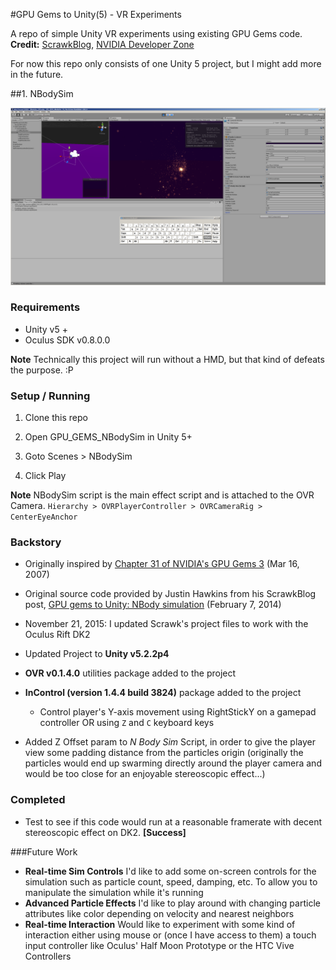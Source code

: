 #GPU Gems to Unity(5) - VR Experiments

A repo of simple Unity VR experiments using existing GPU Gems code. 
**Credit:** [ScrawkBlog](http://scrawkblog.com), [NVIDIA Developer Zone](https://developer.nvidia.com/)

For now this repo only consists of one Unity 5 project, but I might add more in the future.

##1. NBodySim

![screenshot](screenshot.png)

### Requirements

* Unity v5 +
* Oculus SDK v0.8.0.0

**Note** Technically this project will run without a HMD, but that kind of defeats the purpose. :P

### Setup / Running

1. Clone this repo

2. Open GPU_GEMS_NBodySim in Unity 5+

3. Goto Scenes > NBodySim

4. Click Play

**Note** NBodySim script is the main effect script and is attached to the OVR Camera.
` Hierarchy > OVRPlayerController > OVRCameraRig > CenterEyeAnchor `

### Backstory

* Originally inspired by [Chapter 31 of NVIDIA's GPU Gems 3](http://http.developer.nvidia.com/GPUGems3/gpugems3_ch31.html) (Mar 16, 2007)

* Original source code provided by Justin Hawkins from his ScrawkBlog post, [GPU gems to Unity: NBody simulation](scrawkblog.com/2014/02/07/gpu-gems-to-unity-nbody-simulation/) (February 7, 2014)

* November 21, 2015: I updated Scrawk's project files to work with the Oculus Rift DK2
 * Updated Project to **Unity v5.2.2p4**
 * **OVR v0.1.4.0** utilities package added to the project
 * **InControl (version 1.4.4 build 3824)** package added to the project
    * Control player's Y-axis movement using RightStickY on a gamepad controller OR using `Z` and `C` keyboard keys
 * Added Z Offset param to *N Body Sim* Script, in order to give the player view some padding distance from the particles origin (originally the particles would end up swarming directly around the player camera and would be too close for an enjoyable stereoscopic effect...)

### Completed
* Test to see if this code would run at a reasonable framerate with decent stereoscopic effect on DK2. **[Success]**

###Future Work

* **Real-time Sim Controls** I'd like to add some on-screen controls for the simulation such as particle count, speed, damping, etc. To allow you to manipulate the simulation while it's running
* **Advanced Particle Effects** I'd like to play around with changing particle attributes like color depending on velocity and nearest neighbors
* **Real-time Interaction** Would like to experiment with some kind of interaction either using mouse or (once I have access to them) a touch input controller like Oculus' Half Moon Prototype or the HTC Vive Controllers

